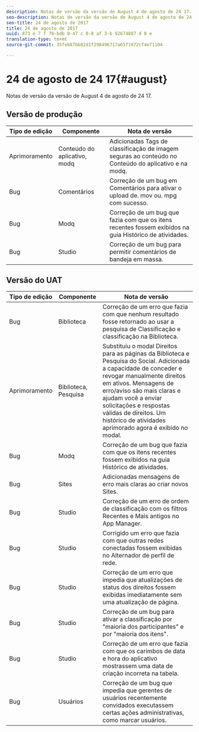 ```yaml
---
description: Notas de versão da versão de August 4 de agosto de 24 17.
seo-description: Notas de versão da versão de August 4 de agosto de 24 17.
seo-title: 24 de agosto de 2017
title: 24 de agosto de 2017
uuid: 873 e 7 f 78-bdb 0-47 c 0-8 af 3-b 92674887 d 0 e
translation-type: tm+mt
source-git-commit: 35feb87bb82d1f298496717a65f1972cf4e71104

---
```



# 24 de agosto de 24 17{#august}

Notas de versão da versão de August 4 de agosto de 24 17.

## Versão de produção

| **Tipo de edição** | **Componente** | **Nota de versão** |
|---|---|---|
| Aprimoramento | Conteúdo do aplicativo, modq | Adicionadas Tags de classificação de imagem seguras ao conteúdo no Conteúdo do aplicativo e na modq. |
| Bug | Comentários | Correção de um bug em Comentários para ativar o upload de. mov ou. mpg com sucesso. |
| Bug | Modq | Correção de um bug que fazia com que os itens recentes fossem exibidos na guia Histórico de atividades. |
| Bug | Studio | Correção de um bug para permitir comentários de bandeja em massa. |

## Versão do UAT

| **Tipo de edição** | **Componente** | **Nota de versão** |
|---|---|---|
| Bug | Biblioteca | Correção de um erro que fazia com que nenhum resultado fosse retornado ao usar a pesquisa de Classificação e classificação na Biblioteca. |
| Aprimoramento | Biblioteca, Pesquisa | Substituiu o modal Direitos para as páginas da Biblioteca e Pesquisa do Social. Adicionada a capacidade de conceder e revogar manualmente direitos em ativos. Mensagens de erro/aviso são mais claras e ajudam você a enviar solicitações e respostas válidas de direitos. Um histórico de atividades aprimorado agora é exibido no modal. |
| Bug | Modq | Correção de um bug que fazia com que os itens recentes fossem exibidos na guia Histórico de atividades. |
| Bug | Sites | Adicionadas mensagens de erro mais claras ao criar novos Sites. |
| Bug | Studio | Correção de um erro de ordem de classificação com os filtros Recentes e Mais antigos no App Manager. |
| Bug | Studio | Corrigido um erro que fazia com que outras redes conectadas fossem exibidas no Alternador de perfil de rede. |
| Bug | Studio | Correção de um erro que impedia que atualizações de status dos direitos fossem exibidas imediatamente sem uma atualização de página. |
| Bug | Studio | Correção de um bug para ativar a classificação por &quot;maioria dos participantes&quot; e por &quot;maioria dos itens&quot;. |
| Bug | Studio | Correção de um erro que fazia com que os carimbos de data e hora do aplicativo mostrassem uma data de criação incorreta na tabela. |
| Bug | Usuários | Correção de um bug que impedia que gerentes de usuários recentemente convidados executassem certas ações administrativas, como marcar usuários. |

